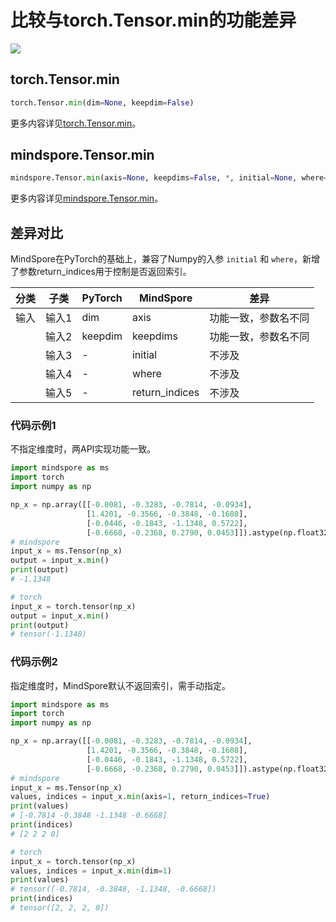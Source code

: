 # 比较与torch.Tensor.min的功能差异

<a href="https://gitee.com/mindspore/docs/blob/master/docs/mindspore/source_zh_cn/note/api_mapping/pytorch_diff/tensor_min.md" target="_blank"><img src="https://mindspore-website.obs.cn-north-4.myhuaweicloud.com/website-images/master/resource/_static/logo_source.png"></a>

## torch.Tensor.min

```python
torch.Tensor.min(dim=None, keepdim=False)
```

更多内容详见[torch.Tensor.min](https://pytorch.org/docs/1.8.1/tensors.html#torch.Tensor.min)。

## mindspore.Tensor.min

```python
mindspore.Tensor.min(axis=None, keepdims=False, *, initial=None, where=True, return_indices=False)
```

更多内容详见[mindspore.Tensor.min](https://www.mindspore.cn/docs/zh-CN/master/api_python/mindspore/Tensor/mindspore.Tensor.min.html)。

## 差异对比

MindSpore在PyTorch的基础上，兼容了Numpy的入参 `initial` 和 `where`，新增了参数return_indices用于控制是否返回索引。

| 分类  | 子类  | PyTorch | MindSpore | 差异         |
|-----|-----|---------|-----------|------------|
| 输入  | 输入1 | dim     | axis      | 功能一致，参数名不同 |
|     | 输入2 | keepdim | keepdims  | 功能一致，参数名不同 |
|     | 输入3 | -      |initial    | 不涉及        |
|     | 输入4 |  -     |where    | 不涉及        |
|     | 输入5 |  -     |return_indices    | 不涉及        |

### 代码示例1

不指定维度时，两API实现功能一致。

```python
import mindspore as ms
import torch
import numpy as np

np_x = np.array([[-0.0081, -0.3283, -0.7814, -0.0934],
                 [1.4201, -0.3566, -0.3848, -0.1608],
                 [-0.0446, -0.1843, -1.1348, 0.5722],
                 [-0.6668, -0.2368, 0.2790, 0.0453]]).astype(np.float32)
# mindspore
input_x = ms.Tensor(np_x)
output = input_x.min()
print(output)
# -1.1348

# torch
input_x = torch.tensor(np_x)
output = input_x.min()
print(output)
# tensor(-1.1348)
```

### 代码示例2

指定维度时，MindSpore默认不返回索引，需手动指定。

```python
import mindspore as ms
import torch
import numpy as np

np_x = np.array([[-0.0081, -0.3283, -0.7814, -0.0934],
                 [1.4201, -0.3566, -0.3848, -0.1608],
                 [-0.0446, -0.1843, -1.1348, 0.5722],
                 [-0.6668, -0.2368, 0.2790, 0.0453]]).astype(np.float32)
# mindspore
input_x = ms.Tensor(np_x)
values, indices = input_x.min(axis=1, return_indices=True)
print(values)
# [-0.7814 -0.3848 -1.1348 -0.6668]
print(indices)
# [2 2 2 0]

# torch
input_x = torch.tensor(np_x)
values, indices = input_x.min(dim=1)
print(values)
# tensor([-0.7814, -0.3848, -1.1348, -0.6668])
print(indices)
# tensor([2, 2, 2, 0])
```